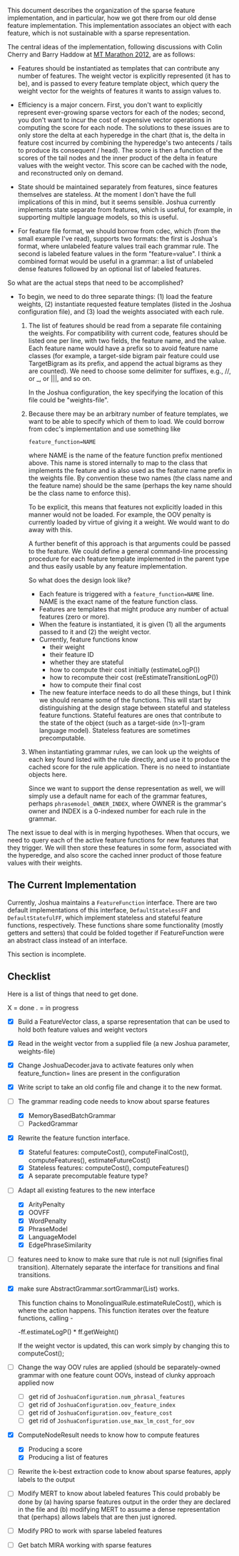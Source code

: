 This document describes the organization of the sparse feature implementation, and in particular,
how we got there from our old dense feature implementation.  This implementation associates an
object with each feature, which is not sustainable with a sparse representation.  

The central ideas of the implementation, following discussions with Colin Cherry and Barry Haddow at
[MT Marathon 2012](http://www.statmt.org/mtm12/), are as follows:

- Features should be instantiated as templates that can contribute any number of features. The
  weight vector is explicitly represented (it has to be), and is passed to every feature template
  object, which query the weight vector for the weights of features it wants to assign values to.
  
- Efficiency is a major concern.  First, you don't want to explicitly represent ever-growing sparse
  vectors for each of the nodes; second, you don't want to incur the cost of expensive vector
  operations in computing the score for each node.  The solutions to these issues are to only store
  the delta at each hyperedge in the chart (that is, the delta in feature cost incurred by combining
  the hyperedge's two antecents / tails to produce its consequent / head).  The score is then a
  function of the scores of the tail nodes and the inner product of the delta in feature values with
  the weight vector.  This score can be cached with the node, and reconstructed only on demand.

- State should be maintained separately from features, since features themselves are stateless.  At
  the moment I don't have the full implications of this in mind, but it seems sensible.  Joshua
  currently implements state separate from features, which is useful, for example, in supporting
  multiple language models, so this is useful.
  
- For feature file format, we should borrow from cdec, which (from the small example I've read),
  supports two formats: the first is Joshua's format, where unlabeled feature values trail each
  grammar rule.  The second is labeled feature values in the form "feature=value".  I think a
  combined format would be useful in a grammar: a list of unlabeled dense features followed by an
  optional list of labeled features.
  
So what are the actual steps that need to be accomplished?

- To begin, we need to do three separate things: (1) load the feature weights, (2) instantiate
  requested feature templates (listed in the Joshua configuration file), and (3) load the weights
  associated with each rule.

  1. The list of features should be read from a separate file containing the weights.  For
     compatibility with current code, features should be listed one per line, with two fields, the
     feature name, and the value.  Each feature name would have a prefix so to avoid feature name
     classes (for example, a target-side bigram pair feature could use TargetBigram as its prefix,
     and append the actual bigrams as they are counted).  We need to choose some delimiter for
     suffixes, e.g., //, or _, or |||, and so on.
     
     In the Joshua configuration, the key specifying the location of this file could be
     "weights-file".
     
  2. Because there may be an arbitrary number of feature templates, we want to be able to specify
     which of them to load.  We could borrow from cdec's implementation and use something like
     
         feature_function=NAME
         
     where NAME is the name of the feature function prefix mentioned above.  This name is stored
     internally to map to the class that implements the feature and is also used as the feature name
     prefix in the weights file.  By convention these two names (the class name and the feature
     name) should be the same (perhaps the key name should be the class name to enforce this).
     
     To be explicit, this means that features not explicitly loaded in this manner would not be
     loaded.  For example, the OOV penalty is currently loaded by virtue of giving it a weight.  We
     would want to do away with this.

     A further benefit of this approach is that arguments could be passed to the feature.  We could
     define a general command-line processing procedure for each feature template implemented in the
     parent type and thus easily usable by any feature implementation.
     
     So what does the design look like?  
     
     - Each feature is triggered with a `feature_function=NAME` line.  NAME is the exact name of the
       feature function class.
     - Features are templates that might produce any number of actual features (zero or more).
     - When the feature is instantiated, it is given (1) all the arguments passed to it and (2) the
       weight vector.
     - Currently, feature functions know
        - their weight
        - their feature ID
        - whether they are stateful
        - how to compute their cost initially (estimateLogP())
        - how to recompute their cost (reEstimateTransitionLogP())
        - how to compute their final cost
     - The new feature interface needs to do all these things, but I think we should rename some of
       the functions.  This will start by distinguishing at the design stage between stateful and
       stateless feature functions.  Stateful features are ones that contribute to the state of the
       object (such as a target-side (n>1)-gram language model).  Stateless features are sometimes
       precomputable.
       
  3. When instantiating grammar rules, we can look up the weights of each key found listed with the
     rule directly, and use it to produce the cached score for the rule application.  There is no
     need to instantiate objects here.
     
     Since we want to support the dense representation as well, we will simply use a default name
     for each of the grammar features, perhaps `phrasemodel_OWNER_INDEX`, where OWNER is the
     grammar's owner and INDEX is a 0-indexed number for each rule in the grammar.
     
The next issue to deal with is in merging hypotheses.  When that occurs, we need to query each of
the active feature functions for new features that they trigger.  We will then store these features
in some form, associated with the hyperedge, and also score the cached inner product of those
feature values with their weights.

The Current Implementation
-------

Currently, Joshua maintains a `FeatureFunction` interface.  There are two default implementations of
this interface, `DefaultStatelessFF` and `DefaultStatefulFF`, which implement stateless and stateful
feature functions, respectively.  These functions share some functionality (mostly getters and
setters) that could be folded together if FeatureFunction were an abstract class instead of an
interface. 

This section is incomplete.

Checklist
--------

Here is a list of things that need to get done.

X = done
. = in progress

- [X] Build a FeatureVector class, a sparse representation that can be used to hold both feature
  values and weight vectors
- [X] Read in the weight vector from a supplied file (a new Joshua parameter, weights-file)
- [X] Change JoshuaDecoder.java to activate features only when feature_function= lines are present
  in the configuration
- [X] Write script to take an old config file and change it to the new format.
- [ ] The grammar reading code needs to know about sparse features
  - [X] MemoryBasedBatchGrammar
  - [ ] PackedGrammar
- [X] Rewrite the feature function interface.
  - [X] Stateful features: computeCost(), computeFinalCost(), computeFeatures(), estimateFutureCost()
  - [X] Stateless features: computeCost(), computeFeatures()
  - [X] A separate precomputable feature type?
- [ ] Adapt all existing features to the new interface
  - [X] ArityPenalty
  - [X] OOVFF
  - [X] WordPenalty
  - [X] PhraseModel
  - [X] LanguageModel
  - [X] EdgePhraseSimilarity
- [ ] features need to know to make sure that rule is not null (signifies final transition).
  Alternately separate the interface for transitions and final transitions.
- [X] make sure AbstractGrammar.sortGrammar(List<FeatureFunction>) works.  

  This function chains to MonolingualRule.estimateRuleCost(), which is where the action happens.
  This function iterates over the feature functions, calling -
  
    -ff.estimateLogP() * ff.getWeight()
	
  If the weight vector is updated, this can work simply by changing this to computeCost();

- [ ] Change the way OOV rules are applied (should be separately-owned grammar with one feature
  count OOVs, instead of clunky approach applied now
  - [ ] get rid of `JoshuaConfiguration.num_phrasal_features`
  - [ ] get rid of `JoshuaConfiguration.oov_feature_index`
  - [ ] get rid of `JoshuaConfiguration.oov_feature_cost`
  - [ ] get rid of `JoshuaConfiguration.use_max_lm_cost_for_oov`
- [X] ComputeNodeResult needs to know how to compute features
  - [X] Producing a score
  - [X] Producing a list of features
- [ ] Rewrite the k-best extraction code to know about sparse features, apply labels to the output
- [ ] Modify MERT to know about labeled features
  This could probably be done by (a) having sparse features output in the order they are declared in
  the file and (b) modifying MERT to assume a dense representation that (perhaps) allows labels that
  are then just ignored.
- [ ] Modify PRO to work with sparse labeled features
* [ ] Get batch MIRA working with sparse features
